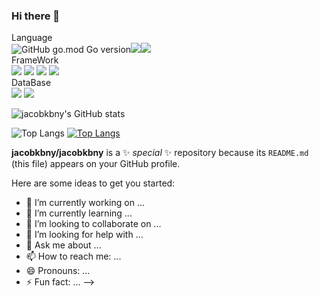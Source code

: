 ### Hi there 👋
Language
<br/>
<img alt="GitHub go.mod Go version" src="https://img.shields.io/github/go-mod/go-version/jacobkbny/MSP"><img src="https://img.shields.io/badge/Java-FF0000?style=flat-square&logo=Java&logoColor=red"/><img src="https://img.shields.io/badge/Javascript-F7DF1E?style=flat-square&logo=Javascript&logoColor=yellow"/>
<br/>
FrameWork
<br/>
<img src="https://img.shields.io/badge/Nodejs-339933?style=flat-square&logo=nodejs&logoColor=white"/>
<img src="https://img.shields.io/badge/React-61DAFB?style=flat-square&logo=react&logoColor=white"/>
<img src="https://img.shields.io/badge/Spring-6DB33F?style=flat-square&logo=spring&logoColor=white"/>
<img src="https://img.shields.io/badge/Spring Boot-6DB33F?style=flat-square&logo=spring boot&logoColor=white"/>
<br/>
DataBase
<br/>
<img src="https://img.shields.io/badge/Oracle-F80000?style=flat-square&logo=oracle&logoColor=white"/>
<img src="https://img.shields.io/badge/MySQL-4479A1?style=flat-square&logo=mySQL&logoColor=white"/>



![jacobkbny's GitHub stats](https://github-readme-stats.vercel.app/api?username=jacobkbny&show_icons=true&theme=radical)

![Top Langs](https://github-readme-stats.vercel.app/api/top-langs/?username=jacobkbny&hide=css,scss,html&theme=tokyonight)
[![Top Langs](https://github-readme-stats.vercel.app/api/top-langs/?username=jacobkbny&layout=compact&theme=tokyonight)](https://github.com/jacobkbny/github-readme-stats)


**jacobkbny/jacobkbny** is a ✨ _special_ ✨ repository because its `README.md` (this file) appears on your GitHub profile.

Here are some ideas to get you started:

- 🔭 I’m currently working on ...
- 🌱 I’m currently learning ...
- 👯 I’m looking to collaborate on ...
- 🤔 I’m looking for help with ...
- 💬 Ask me about ...
- 📫 How to reach me: ...
- 😄 Pronouns: ...
- ⚡ Fun fact: ...
-->
